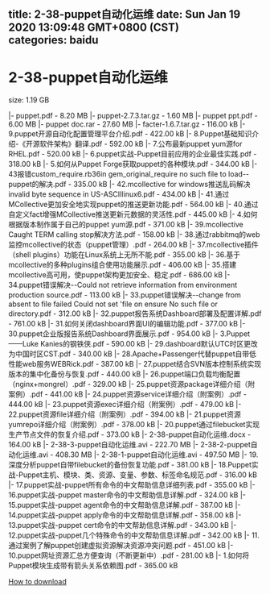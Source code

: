
title: 2-38-puppet自动化运维
date: Sun Jan 19 2020 13:09:48 GMT+0800 (CST)    
categories: baidu
---

# 2-38-puppet自动化运维
size: 1.19 GB
 
 
|- puppet.pdf - 8.20 MB
|- puppet-2.7.3.tar.gz - 1.60 MB
|- puppet ppt.pdf - 6.00 MB
|- puppet doc.rar - 27.60 MB
|- facter-1.6.7.tar.gz - 116.00 kB
|- 9.puppet开源自动化配置管理平台介绍.pdf - 422.00 kB
|- 8.Puppet基础知识介绍-《开源软件架构》翻译.pdf - 592.00 kB
|- 7.公布最新puppet yum源for RHEL.pdf - 520.00 kB
|- 6.puppet实战-Puppet目前应用的企业最佳实践.pdf - 318.00 kB
|- 5.如何从Puppet Forge获取puppet的各种模块.pdf - 344.00 kB
|- 43报错custom_require.rb36in gem_original_require no such file to load--puppet的解决.pdf - 335.00 kB
|- 42.mcollective for windows推送乱码解决invalid byte sequence in US-ASCIIlinux6.pdf - 434.00 kB
|- 41.通过MCollective更加安全地实现puppet的推送更新功能.pdf - 564.00 kB
|- 40.通过自定义fact增强MCollective推送更新元数据的灵活性.pdf - 445.00 kB
|- 4.如何根据版本制作属于自己的puppet yum源.pdf - 371.00 kB
|- 39.mcollective Caught TERM calling stop解决方法.pdf - 158.00 kB
|- 38.通过rabbitmq的web监控mcollective的状态（puppet管理）.pdf - 264.00 kB
|- 37.mcollective插件（shell plugins）功能在Linux系统上无所不能.pdf - 355.00 kB
|- 36.基于mcollective的多种plugins组合使用功能展示.pdf - 406.00 kB
|- 35.搭建mcollective高可用，使puppet架构更加安全、稳定.pdf - 686.00 kB
|- 34.puppet错误解决--Could not retrieve information from environment production source.pdf - 113.00 kB
|- 33.puppet错误解决--change from absent to file failed Could not set 'file on ensure No such file or directory.pdf - 312.00 kB
|- 32.puppet报告系统Dashboard部署及配置详解.pdf - 761.00 kB
|- 31.如何关闭dashboard界面UI的编辑功能.pdf - 377.00 kB
|- 30.puppet企业版报告系统Dashboard界面展示.pdf - 954.00 kB
|- 3.Puppet——Luke Kanies的钢铁侠.pdf - 590.00 kB
|- 29.dashboard默认UTC时区更改为中国时区CST.pdf - 340.00 kB
|- 28.Apache+Passenger代替puppet自带低性能web服务WEBRick.pdf - 387.00 kB
|- 27.puppet结合SVN版本控制系统实现版本的集中化备份与恢复.pdf - 440.00 kB
|- 26.puppet端口负载均衡配置（nginx+mongrel）.pdf - 329.00 kB
|- 25.puppet资源package详细介绍（附案例）.pdf - 441.00 kB
|- 24.puppet资源service详细介绍（附案例）.pdf - 444.00 kB
|- 23.puppet资源exec详细介绍（附案例）.pdf - 479.00 kB
|- 22.puppet资源file详细介绍（附案例）.pdf - 394.00 kB
|- 21.puppet资源yumrepo详细介绍（附案例）.pdf - 378.00 kB
|- 20.puppet通过filebucket实现生产节点文件的恢复介绍.pdf - 373.00 kB
|- 2-38-puppet自动化运维.docx - 164.00 kB
|- 2-38-3-puppet自动化运维.avi - 222.70 MB
|- 2-38-2-puppet自动化运维.avi - 408.30 MB
|- 2-38-1-puppet自动化运维.avi - 497.50 MB
|- 19.深度分析puppet自带filebucket的备份恢复功能.pdf - 381.00 kB
|- 18.Puppet实战-Puppet主机、模块、类、资源、变量、参数、标签命名规范.pdf - 316.00 kB
|- 17.puppet实战-puppet所有命令的中文帮助信息详细列表.pdf - 355.00 kB
|- 16.puppet实战-puppet master命令的中文帮助信息详解.pdf - 324.00 kB
|- 15.puppet实战-puppet agent命令的中文帮助信息详解.pdf - 387.00 kB
|- 14.puppet实战-puppet apply命令的中文帮助信息详解.pdf - 358.00 kB
|- 13.puppet实战-puppet cert命令的中文帮助信息详解.pdf - 343.00 kB
|- 12.puppet实战-puppet几个特殊命令的中文帮助信息详解.pdf - 342.00 kB
|- 11.通过案例了解puppet创建虚拟资源解决资源冲突问题.pdf - 451.00 kB
|- 10.puppet网址资源汇总方便查询（不断更新中）.pdf - 281.00 kB
|- 1.如何将Puppet模块生成带有箭头关系依赖图.pdf - 365.00 kB

[How to download](https://bpcam.bemobtrk.com/go/2ceec3aa-1ca2-46d6-b9ff-aaa5c184517c?jno=185)